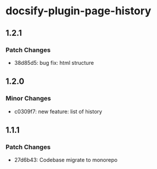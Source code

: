 # docsify-plugin-page-history

## 1.2.1

### Patch Changes

- 38d85d5: bug fix: html structure

## 1.2.0

### Minor Changes

- c0309f7: new feature: list of history

## 1.1.1

### Patch Changes

- 27d6b43: Codebase migrate to monorepo
